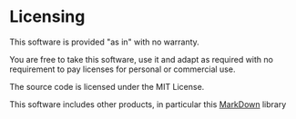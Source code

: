 # Licensing

This software is provided "as in" with no warranty.

You are free to take this software, use it and adapt as required with no requirement to pay licenses for personal or commercial use.

The source code is licensed under the MIT License.

This software includes other products, in particular this [MarkDown](https://github.com/hey-red/Markdown) library 

